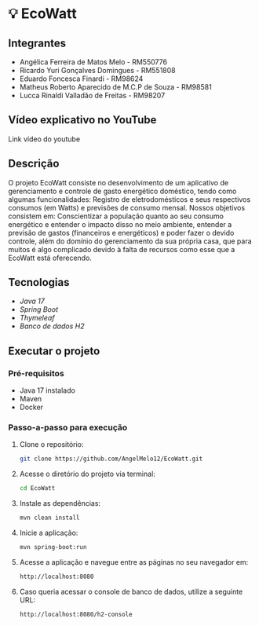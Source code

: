 # 💡 EcoWatt

## Integrantes
- Angélica Ferreira de Matos Melo - RM550776
- Ricardo Yuri Gonçalves Domingues - RM551808
- Eduardo Foncesca Finardi - RM98624
- Matheus Roberto Aparecido de M.C.P de Souza - RM98581
- Lucca Rinaldi Valladão de Freitas - RM98207

## Vídeo explicativo no YouTube
Link vídeo do youtube

## Descrição
O projeto EcoWatt consiste no desenvolvimento de um aplicativo de gerenciamento e controle de gasto energético doméstico, tendo como algumas funcionalidades: Registro de eletrodomésticos e seus respectivos consumos (em Watts) e previsões de consumo mensal.
Nossos objetivos consistem em: Conscientizar a população quanto ao seu consumo energético e entender o impacto disso no meio ambiente, entender a previsão de gastos (financeiros e energéticos) e poder fazer o devido controle, além do domínio do gerenciamento da sua própria casa, que para muitos é algo complicado devido à falta de recursos como esse que a EcoWatt está oferecendo.


## Tecnologias
- *Java 17*
- *Spring Boot*
- *Thymeleaf*
- *Banco de dados H2*

## Executar o projeto
### Pré-requisitos
- Java 17 instalado
- Maven
- Docker

### Passo-a-passo para execução
1. Clone o repositório:

   ```bash
   git clone https://github.com/AngelMelo12/EcoWatt.git

2. Acesse o diretório do projeto via terminal:
    ```bash
    cd EcoWatt

3. Instale as dependências:
    ```bash
    mvn clean install

4. Inicie a aplicação:
    ```bash
    mvn spring-boot:run

5. Acesse a aplicação e navegue entre as páginas no seu navegador em:
    ```bash
    http://localhost:8080

6. Caso queria acessar o console de banco de dados, utilize a seguinte URL:
   ```bash
   http://localhost:8080/h2-console
   